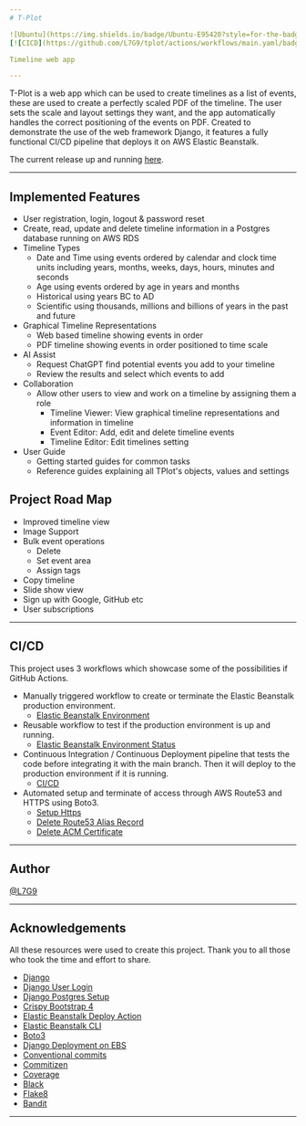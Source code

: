 ```yaml
---
# T-Plot

![Ubuntu](https://img.shields.io/badge/Ubuntu-E95420?style=for-the-badge&logo=ubuntu&logoColor=white) ![Python](https://img.shields.io/badge/python-3670A0?style=for-the-badge&logo=python&logoColor=ffdd54) ![Django](https://img.shields.io/badge/Django-092E20?style=for-the-badge&logo=django&logoColor=white) ![Githun Actions](https://img.shields.io/badge/GitHub_Actions-2088FF?style=for-the-badge&logo=github-actions&logoColor=white) ![AWS](https://img.shields.io/badge/Amazon_AWS-FF9900?style=for-the-badge&logo=amazonaws&logoColor=white) ![Postgres](https://img.shields.io/badge/PostgreSQL-316192?style=for-the-badge&logo=postgresql&logoColor=white) ![ChatGPT](https://img.shields.io/badge/chatGPT-74aa9c?style=for-the-badge&logo=openai&logoColor=white)
[![CICD](https://github.com/L7G9/tplot/actions/workflows/main.yaml/badge.svg)](https://github.com/L7G9/tplot/actions/workflows/main.yaml) [![](https://img.shields.io/badge/code%20style-black-000000.svg)](https://github.com/psf/black) [![](https://img.shields.io/badge/security-bandit-yellow.svg)](https://github.com/PyCQA/bandit)

Timeline web app

---
```

T-Plot is a web app which can be used to create timelines as a list of events, these are used to create a perfectly scaled PDF of the timeline.
The user sets the scale and layout settings they want, and the app automatically handles the correct positioning of the events on PDF.
Created to demonstrate the use of the web framework Django, it features a fully functional CI/CD pipeline that deploys it on AWS Elastic Beanstalk.

The current release up and running [here](https://tplot-541cb069b748.herokuapp.com/user_guide/home.html).

---
## Implemented Features
  - User registration, login, logout & password reset
  - Create, read, update and delete timeline information in a Postgres database running on AWS RDS
  - Timeline Types
    - Date and Time using events ordered by calendar and clock time units including years, months, weeks, days, hours, minutes and seconds
    - Age using events ordered by age in years and months
	- Historical using years BC to AD
	- Scientific using thousands, millions and billions of years in the past and future
  - Graphical Timeline Representations
    - Web based timeline showing events in order
    - PDF timeline showing events in order positioned to time scale
  - AI Assist
    - Request ChatGPT find potential events you add to your timeline
    - Review the results and select which events to add
  - Collaboration
    - Allow other users to view and work on a timeline by assigning them a role
      - Timeline Viewer: View graphical timeline representations and information in timeline
      - Event Editor: Add, edit and delete timeline events
      - Timeline Editor: Edit timelines setting
  - User Guide
    - Getting started guides for common tasks
    - Reference guides explaining all TPlot's objects, values and settings

## Project Road Map
  - Improved timeline view
  - Image Support
  - Bulk event operations
    - Delete
	- Set event area
    - Assign tags
  - Copy timeline
  - Slide show view
  - Sign up with Google, GitHub etc
  - User subscriptions

---
## CI/CD

This project uses 3 workflows which showcase some of the possibilities if GitHub Actions.
  - Manually triggered workflow to create or terminate the Elastic Beanstalk production environment.
    - [Elastic Beanstalk Environment](https://github.com/L7G9/tplot/blob/main/.github/workflows/ebs_environment.yaml)
  - Reusable workflow to test if the production environment is up and running.
    - [Elastic Beanstalk Environment Status](https://github.com/L7G9/tplot/blob/main/.github/workflows/ebs_environment_status.yaml)
  - Continuous Integration / Continuous Deployment pipeline that tests the code before integrating it with the main branch.  Then it will deploy to the production environment if it is running.
    - [CI/CD](https://github.com/L7G9/tplot/blob/main/.github/workflows/main.yaml)
  - Automated setup and terminate of access through AWS Route53 and HTTPS using Boto3.
    - [Setup Https](https://github.com/L7G9/tplot/tree/main/python_scripts/awseb_https)
    - [Delete Route53 Alias Record](https://github.com/L7G9/tplot/tree/main/python_scripts/delete_alias)
    - [Delete ACM Certificate](https://github.com/L7G9/tplot/tree/main/python_scripts/delete_certificate)

---
## Author

[@L7G9](https://www.github.com/L7G9)

---
## Acknowledgements

All these resources were used to create this project.  Thank you to all those who took the time and effort to share.
- [Django](https://www.djangoproject.com/)
- [Django User Login](https://ordinarycoders.com/blog/article/django-user-register-login-logout)
- [Django Postgres Setup](https://blog.nextideatech.com/how-to-create-a-django-app-and-connect-it-to-a-database/)
- [Crispy Bootstrap 4](https://pypi.org/project/crispy-bootstrap4/)
- [Elastic Beanstalk Deploy Action](https://github.com/einaregilsson/beanstalk-deploy)
- [Elastic Beanstalk CLI](https://docs.aws.amazon.com/elasticbeanstalk/latest/dg/eb-cli3.html)
- [Boto3](https://boto3.amazonaws.com/v1/documentation/api/latest/index.html)
- [Django Deployment on EBS](https://testdriven.io/blog/django-elastic-beanstalk/)
- [Conventional commits](https://www.conventionalcommits.org/en/v1.0.0/)
- [Commitizen](https://commitizen-tools.github.io/commitizen/)
- [Coverage](https://coverage.readthedocs.io/en/7.3.1/)
- [Black](https://pypi.org/project/black/)
- [Flake8](https://pypi.org/project/flake8/)
- [Bandit](https://pypi.org/project/bandit/)

---
